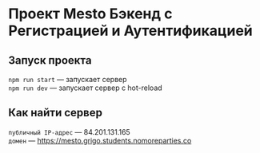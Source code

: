 # Проект Mesto Бэкенд c Регистрацией и Аутентификацией

## Запуск проекта

`npm run start` — запускает сервер   
`npm run dev` — запускает сервер с hot-reload

## Как найти сервер

`публичный IP-адрес` — 84.201.131.165  
`домен` — https://mesto.grigo.students.nomoreparties.co
